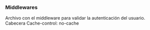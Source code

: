 ### Middlewares 
Archivo con el middleware para validar la autenticación del usuario.  
Cabecera Cache-control: no-cache